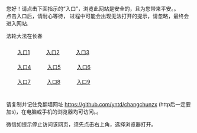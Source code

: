您好！请点击下面指示的“入口”，浏览此网站是安全的，且为您带来平安。。 <br/>
点击入口后，请耐心等待， 过程中可能会出现无法打开的提示，请忽略，最终会进入网站. </br>

法轮大法在长春<br/>
<div style="padding:10px"><a style="margin:20px" target="_blank" href="https://d18zbon7mbuia8.cloudfront.net/2Qpsp?hnvltld" id="ccLink1" rel="nofollow">入口1</a> <a target="_blank" style="margin:20px" href="https://dwmlep1f4s6l2.cloudfront.net/2Qpsp?mvyown" id="ccLink2" rel="nofollow">入口2</a> <a style="margin:20px" target="_blank" href="https://d1nfpugrrnyo1o.cloudfront.net/2Qpsp?jkbdxmy" id="ccLink3" rel="nofollow">入口3</a></div>

<div style="padding:10px" ><a style="margin:20px" target="_blank" href="https://d18zbon7mbuia8.cloudfront.net/2Qpsp?hnvltld" id="ccLink4" rel="nofollow">入口4</a> <a style="margin:20px" href="https://dwmlep1f4s6l2.cloudfront.net/2Qpsp?mvyown" target="_blank" id="ccLink5" rel="nofollow">入口5</a> <a style="margin:20px" href="https://d1nfpugrrnyo1o.cloudfront.net/2Qpsp?jkbdxmy" target="_blank" id="ccLink6" rel="nofollow">入口6</a></div>

<div style="padding:10px"><a style="margin:20px" target="_blank" href="https://d18zbon7mbuia8.cloudfront.net/2Qpsp?hnvltld" id="ccLink7" rel="nofollow">入口7</a> <a style="margin:20px" href="https://dwmlep1f4s6l2.cloudfront.net/2Qpsp?mvyown" target="_blank" id="ccLink8" rel="nofollow">入口8</a> <a style="margin:20px" target="_blank" href="https://d1nfpugrrnyo1o.cloudfront.net/2Qpsp?jkbdxmy" id="ccLink9" rel="nofollow">入口9</a></div>

<br/>



请复制并记住免翻墙网址 https://github.com/yntd/changchunzx (http后一定要加s)，在电脑或手机的浏览器均可访问。。<br/>

微信如提示停止访问该网页，须先点击右上角，选择浏览器打开。
